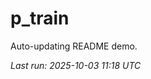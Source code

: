 # p_train

Auto-updating README demo.

<!--START_SECTION:status-->
_Last run: 2025-10-03 11:18 UTC_
<!--END_SECTION:status-->




























































































































































































































































































































































































































































































































































































































































































































































































































































































































































